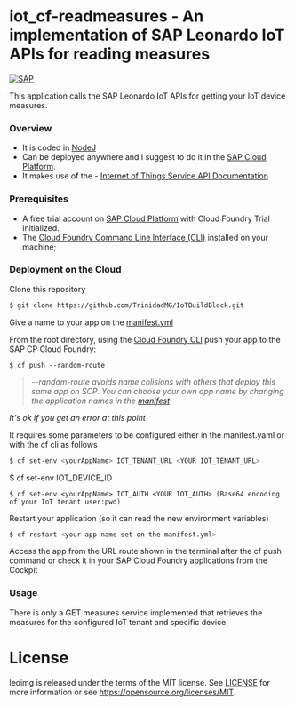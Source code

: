 # iot_cf-readmeasures - An implementation of SAP Leonardo IoT APIs for reading measures
[![SAP](https://i.imgur.com/HBBBde7.png)](https://cloudplatform.sap.com)

This application calls the SAP Leonardo IoT APIs for getting your IoT device measures. 

### Overview
- It is coded in [NodeJ](https://nodejs.org/en/)
- Can be deployed anywhere and I suggest to do it in the  [SAP Cloud Platform](https://cloudplatform.sap.com). 
- It makes use of the  - [Internet of Things Service API Documentation](https://trial.canary.cp.iot.sap/iot/core/api/v1/doc/)

### Prerequisites
* A free trial account on [SAP Cloud Platform](https://cloudplatform.sap.com) with Cloud Foundry Trial initialized.
* The [Cloud Foundry Command Line Interface (CLI)](https://docs.cloudfoundry.org/cf-cli/install-go-cli.html) installed on your machine;

### Deployment on the Cloud
Clone this repository
```sh
$ git clone https://github.com/TrinidadMG/IoTBuildBlock.git
```
Give a name to your app on the [manifest.yml](manifest.yml)

From the root directory, using the [Cloud Foundry CLI](https://docs.cloudfoundry.org/cf-cli/install-go-cli.html) push your app to the SAP CP Cloud Foundry:
```
$ cf push --random-route
```
>*--random-route avoids name colisions with others that deploy this same app on SCP. You can choose your own app name by changing the application names in the [manifest](manifest.yml)*

*It's ok if you get an error at this point*

It requires some parameters to be configured either in the manifest.yaml or with the cf cli as follows
```sh
$ cf set-env <yourAppName> IOT_TENANT_URL <YOUR IOT_TENANT_URL>
```
$ cf set-env <yourAppName> IOT_DEVICE_ID <YOUR IOT_DEVICE_ID>
```
$ cf set-env <yourAppName> IOT_AUTH <YOUR IOT_AUTH> (Base64 encoding of your IoT tenant user:pwd)
```
Restart your application (so it can read the new environment variables)
```sh
$ cf restart <your app name set on the manifest.yml>
```

Access the app from the URL route shown in the terminal after the cf push command or check it in your SAP Cloud Foundry applications from the Cockpit

### Usage
There is only a GET measures service implemented that retrieves the measures for the configured IoT tenant and specific device.

# License
leoimg is released under the terms of the MIT license. See [LICENSE](LICENSE) for more information or see https://opensource.org/licenses/MIT.
